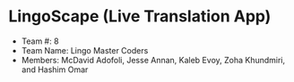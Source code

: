 # LingoScape (Live Translation App) 
- Team #: 8
- Team Name: Lingo Master Coders
- Members: McDavid Adofoli, Jesse Annan, Kaleb Evoy, Zoha Khundmiri, and Hashim Omar 
